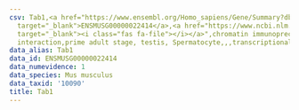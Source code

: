 ```yaml
---
csv: Tab1,<a href="https://www.ensembl.org/Homo_sapiens/Gene/Summary?db=core;g=ENSMUSG00000022414"
  target="_blank">ENSMUSG00000022414</a>,<a href="https://www.ncbi.nlm.nih.gov/pubmed/25450459"
  target="_blank"><i class="fas fa-file"></i></a>",chromatin immunoprecipitation assay,direct
  interaction,prime adult stage, testis, Spermatocyte,,,transcriptional regulation,
data_alias: Tab1
data_id: ENSMUSG00000022414
data_numevidence: 1
data_species: Mus musculus
data_taxid: '10090'
title: Tab1
---
```

